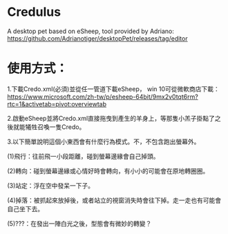 # Credulus
A desktop pet based on eSheep, tool provided by Adriano: https://github.com/Adrianotiger/desktopPet/releases/tag/editor 

# 使用方式：
1.下載Credo.xml(必須)並從任一管道下載eSheep，
win 10可從微軟商店下載： https://www.microsoft.com/zh-tw/p/esheep-64bit/9mx2v0tqt6rm?rtc=1&activetab=pivot:overviewtab

2.啟動eSheep並將Credo.xml直接拖曳到產生的羊身上，等那隻小羔子掛點了之後就能犧牲召喚一隻Credo。

3.以下簡單說明這個小東西會有什麼行為模式。不，不包含跑出螢幕外。

  (1)飛行：往前飛一小段距離，碰到螢幕邊緣會自己掉頭。

  (2)轉向：碰到螢幕邊緣或心情好時會轉向，有小小的可能會在原地轉圈圈。

  (3)站定：浮在空中發呆一下子。

  (4)掉落：被抓起來放掉後，或者站立的視窗消失時會往下掉。走一走也有可能會自己坐下去。

  (5)???：在發出一陣白光之後，型態會有微妙的轉變？
